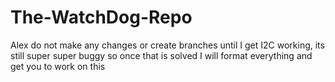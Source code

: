 # The-WatchDog-Repo

Alex do not make any changes or create branches until I get I2C working, its still super super buggy so once that is solved I will format everything and get you to work on this
